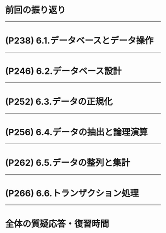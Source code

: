 <!--
# (P) ..

---

-->

# 前回の振り返り

---

# (P238) 6.1.データベースとデータ操作

---

# (P246) 6.2.データベース設計

---

# (P252) 6.3.データの正規化

---

# (P256) 6.4.データの抽出と論理演算

---

# (P262) 6.5.データの整列と集計

---

# (P266) 6.6.トランザクション処理

---

# 全体の質疑応答・復習時間
